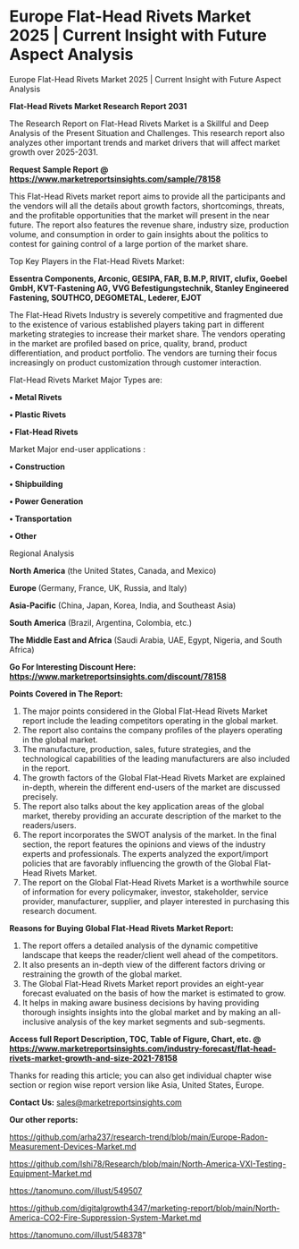 # Europe Flat-Head Rivets Market 2025 | Current Insight with Future Aspect Analysis
Europe Flat-Head Rivets Market 2025 | Current Insight with Future Aspect Analysis

<strong>Flat-Head Rivets Market Research Report 2031</strong>

The Research Report on Flat-Head Rivets Market is a Skillful and Deep Analysis of the Present Situation and Challenges. This research report also analyzes other important trends and market drivers that will affect market growth over 2025-2031.

<strong>Request Sample Report @ <a href=https://www.marketreportsinsights.com/sample/78158>https://www.marketreportsinsights.com/sample/78158</a></strong>

This Flat-Head Rivets market report aims to provide all the participants and the vendors will all the details about growth factors, shortcomings, threats, and the profitable opportunities that the market will present in the near future. The report also features the revenue share, industry size, production volume, and consumption in order to gain insights about the politics to contest for gaining control of a large portion of the market share.

Top Key Players in the Flat-Head Rivets Market:

<strong>Essentra Components, Arconic, GESIPA, FAR, B.M.P, RIVIT, clufix, Goebel GmbH, KVT-Fastening AG, VVG Befestigungstechnik, Stanley Engineered Fastening, SOUTHCO, DEGOMETAL, Lederer, EJOT</strong>

The Flat-Head Rivets Industry is severely competitive and fragmented due to the existence of various established players taking part in different marketing strategies to increase their market share. The vendors operating in the market are profiled based on price, quality, brand, product differentiation, and product portfolio. The vendors are turning their focus increasingly on product customization through customer interaction.

Flat-Head Rivets Market Major Types are:

<strong>• Metal Rivets

• Plastic Rivets

• Flat-Head Rivets</strong>

Market Major end-user applications :

<strong>• Construction

• Shipbuilding

• Power Generation

• Transportation

• Other</strong>

Regional Analysis

</u><strong><b>North America</b></strong> (the United States, Canada, and Mexico)

<strong><b>Europe </b></strong>(Germany, France, UK, Russia, and Italy)

<strong><b>Asia-Pacific</b></strong> (China, Japan, Korea, India, and Southeast Asia)

<strong><b>South America</b></strong> (Brazil, Argentina, Colombia, etc.)

<strong><b>The Middle East and Africa</b></strong> (Saudi Arabia, UAE, Egypt, Nigeria, and South Africa)

<strong>Go For Interesting Discount Here: <a href=https://www.marketreportsinsights.com/discount/78158>https://www.marketreportsinsights.com/discount/78158</a></strong>

<strong>Points Covered in The Report:</strong>
<ol>
  <li>The major points considered in the Global Flat-Head Rivets Market report include the leading competitors operating in the global market.</li>
  <li>The report also contains the company profiles of the players operating in the global market.</li>
  <li>The manufacture, production, sales, future strategies, and the technological capabilities of the leading manufacturers are also included in the report.</li>
  <li>The growth factors of the Global Flat-Head Rivets Market are explained in-depth, wherein the different end-users of the market are discussed precisely.</li>
  <li>The report also talks about the key application areas of the global market, thereby providing an accurate description of the market to the readers/users.</li>
  <li>The report incorporates the SWOT analysis of the market. In the final section, the report features the opinions and views of the industry experts and professionals. The experts analyzed the export/import policies that are favorably influencing the growth of the Global Flat-Head Rivets Market.</li>
  <li>The report on the Global Flat-Head Rivets Market is a worthwhile source of information for every policymaker, investor, stakeholder, service provider, manufacturer, supplier, and player interested in purchasing this research document.</li>
</ol>
<strong>Reasons for Buying Global Flat-Head Rivets Market Report:</strong>

<ol>
  <li>The report offers a detailed analysis of the dynamic competitive landscape that keeps the reader/client well ahead of the competitors.</li>
  <li>It also presents an in-depth view of the different factors driving or restraining the growth of the global market.</li>
  <li>The Global Flat-Head Rivets Market report provides an eight-year forecast evaluated on the basis of how the market is estimated to grow.</li>
  <li>It helps in making aware business decisions by having providing thorough insights insights into the global market and by making an all-inclusive analysis of the key market segments and sub-segments.</li>
</ol>
<strong>Access full Report Description, TOC, Table of Figure, Chart, etc. @ <a href=https://www.marketreportsinsights.com/industry-forecast/flat-head-rivets-market-growth-and-size-2021-78158>https://www.marketreportsinsights.com/industry-forecast/flat-head-rivets-market-growth-and-size-2021-78158</a></strong>


Thanks for reading this article; you can also get individual chapter wise section or region wise report version like Asia, United States, Europe.

<strong>Contact Us:</strong>
sales@marketreportsinsights.com

<strong>Our other reports:</strong>

<a href=https://github.com/arha237/research-trend/blob/main/Europe-Radon-Measurement-Devices-Market.md>https://github.com/arha237/research-trend/blob/main/Europe-Radon-Measurement-Devices-Market.md</a>

<a href=https://github.com/Ishi78/Research/blob/main/North-America-VXI-Testing-Equipment-Market.md>https://github.com/Ishi78/Research/blob/main/North-America-VXI-Testing-Equipment-Market.md</a>

<a href=https://tanomuno.com/illust/549507>https://tanomuno.com/illust/549507</a>

<a href=https://github.com/digitalgrowth4347/marketing-report/blob/main/North-America-CO2-Fire-Suppression-System-Market.md>https://github.com/digitalgrowth4347/marketing-report/blob/main/North-America-CO2-Fire-Suppression-System-Market.md</a>

<a href=https://tanomuno.com/illust/548378>https://tanomuno.com/illust/548378</a>"
